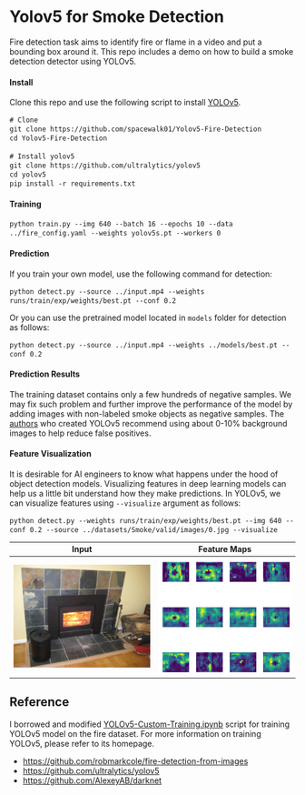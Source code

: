 # Yolov5 for Smoke Detection
Fire detection task aims to identify fire or flame in a video and put a bounding box around it. This repo includes a demo on how to build a smoke detection detector using YOLOv5. 

#### Install
Clone this repo and use the following script to install [YOLOv5](https://github.com/ultralytics/yolov5). 
```
# Clone
git clone https://github.com/spacewalk01/Yolov5-Fire-Detection
cd Yolov5-Fire-Detection

# Install yolov5
git clone https://github.com/ultralytics/yolov5  
cd yolov5
pip install -r requirements.txt
```


#### Training
```
python train.py --img 640 --batch 16 --epochs 10 --data ../fire_config.yaml --weights yolov5s.pt --workers 0
```
#### Prediction
If you train your own model, use the following command for detection:
```
python detect.py --source ../input.mp4 --weights runs/train/exp/weights/best.pt --conf 0.2
```
Or you can use the pretrained model located in ```models``` folder for detection as follows:
```
python detect.py --source ../input.mp4 --weights ../models/best.pt --conf 0.2
```

#### Prediction Results
The training dataset contains only a few hundreds of negative samples. We may fix such problem and further improve the performance of the model by adding images with non-labeled smoke objects as negative samples. The [authors](https://github.com/ultralytics/yolov5/wiki/Tips-for-Best-Training-Results) who created YOLOv5 recommend using about 0-10% background images to help reduce false positives. 

#### Feature Visualization
It is desirable for AI engineers to know what happens under the hood of object detection models. Visualizing features in deep learning models can help us a little bit understand how they make predictions. In YOLOv5, we can visualize features using ```--visualize``` argument as follows:

```
python detect.py --weights runs/train/exp/weights/best.pt --img 640 --conf 0.2 --source ../datasets/Smoke/valid/images/0.jpg --visualize
```

| Input | Feature Maps | 
| :-: | :-: |
| ![](results/004dec94c5de631f.jpg) | ![](results/stage23_C3_features.png) |

## Reference
I borrowed and modified [YOLOv5-Custom-Training.ipynb](https://github.com/ultralytics/yolov5/wiki/Train-Custom-Data) script for training YOLOv5 model on the fire dataset. For more information on training YOLOv5, please refer to its homepage.
* https://github.com/robmarkcole/fire-detection-from-images
* https://github.com/ultralytics/yolov5
* https://github.com/AlexeyAB/darknet
